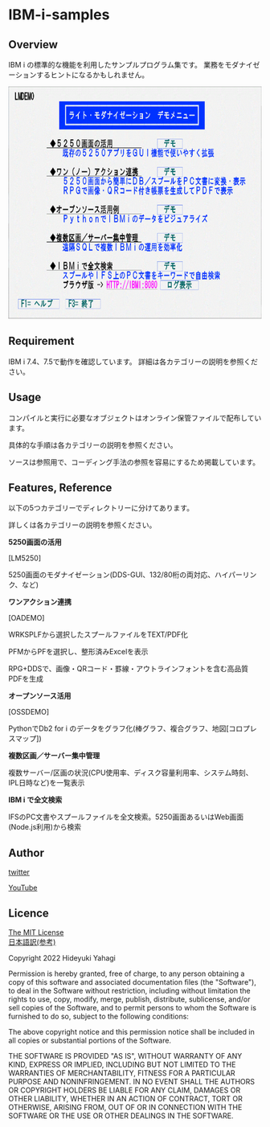 # IBM-i-samples

## Overview

IBM i の標準的な機能を利用したサンプルプログラム集です。
業務をモダナイゼーションするヒントになるかもしれません。

<img src="デモ画面サンプル.gif" width="720" height="462">

## Requirement

IBM i 7.4、7.5で動作を確認しています。
詳細は各カテゴリーの説明を参照ください。

## Usage

コンパイルと実行に必要なオブジェクトはオンライン保管ファイルで配布しています。

具体的な手順は各カテゴリーの説明を参照ください。


ソースは参照用で、コーディング手法の参照を容易にするため掲載しています。

## Features, Reference

以下の5つカテゴリーでディレクトリーに分けてあります。

詳しくは各カテゴリーの説明を参照ください。

**5250画面の活用**

[LM5250]

5250画面のモダナイゼーション(DDS-GUI、132/80桁の両対応、ハイパーリンク、など)

**ワンアクション連携**

[OADEMO]

WRKSPLFから選択したスプールファイルをTEXT/PDF化

PFMからPFを選択し、整形済みExcelを表示

RPG+DDSで、画像・QRコード・罫線・アウトラインフォントを含む高品質PDFを生成

**オープンソース活用**

[OSSDEMO]

PythonでDb2 for i のデータをグラフ化(棒グラフ、複合グラフ、地図[コロプレスマップ])

**複数区画／サーバー集中管理**

複数サーバー/区画の状況(CPU使用率、ディスク容量利用率、システム時刻、IPL日時など)を一覧表示

**IBM i で全文検索**

IFSのPC文書やスプールファイルを全文検索。5250画面あるいはWeb画面(Node.js利用)から検索

## Author

[twitter](https://twitter.com/GuriCatNyan)

[YouTube](https://www.youtube.com/channel/UCXXqyqBk5spc4L95gJj-OGA/)

## Licence

[The MIT License](https://opensource.org/licenses/mit-license.php)  
[日本語訳(参考)](https://licenses.opensource.jp/MIT/MIT.html)

  Copyright 2022 Hideyuki Yahagi  
  
  Permission is hereby granted, free of charge, to any person obtaining a copy of this software and associated documentation files (the "Software"), to deal in the Software without restriction, including without limitation the rights to use, copy, modify, merge, publish, distribute, sublicense, and/or sell copies of the Software, and to permit persons to whom the Software is furnished to do so, subject to the following conditions:  
  
  The above copyright notice and this permission notice shall be included in all copies or substantial portions of the Software.  
  
  THE SOFTWARE IS PROVIDED "AS IS", WITHOUT WARRANTY OF ANY KIND, EXPRESS OR IMPLIED, INCLUDING BUT NOT LIMITED TO THE WARRANTIES OF MERCHANTABILITY, FITNESS FOR A PARTICULAR PURPOSE AND NONINFRINGEMENT. IN NO EVENT SHALL THE AUTHORS OR COPYRIGHT HOLDERS BE LIABLE FOR ANY CLAIM, DAMAGES OR OTHER LIABILITY, WHETHER IN AN ACTION OF CONTRACT, TORT OR OTHERWISE, ARISING FROM, OUT OF OR IN CONNECTION WITH THE SOFTWARE OR THE USE OR OTHER DEALINGS IN THE SOFTWARE.  
  

